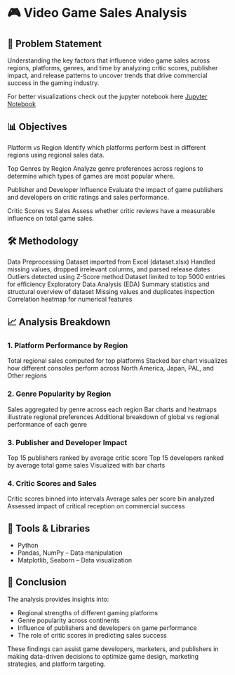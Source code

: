# 🎮 Video Game Sales Analysis

## 📌 Problem Statement

Understanding the key factors that influence video game sales across regions, platforms, genres, and time by analyzing critic scores, publisher impact, and release patterns to uncover trends that drive commercial success in the gaming industry.

For better visualizations check out the jupyter notebook here [Jupyter Notebook](https://github.com/aditya-2k23/python-CA2/blob/main/jupyter-analysis.ipynb) 

## 📊 Objectives

Platform vs Region
Identify which platforms perform best in different regions using regional sales data.

Top Genres by Region
Analyze genre preferences across regions to determine which types of games are most popular where.

Publisher and Developer Influence
Evaluate the impact of game publishers and developers on critic ratings and sales performance.

Critic Scores vs Sales
Assess whether critic reviews have a measurable influence on total game sales.

## 🛠️ Methodology

Data Preprocessing
Dataset imported from Excel (dataset.xlsx)
Handled missing values, dropped irrelevant columns, and parsed release dates
Outliers detected using Z-Score method
Dataset limited to top 5000 entries for efficiency
Exploratory Data Analysis (EDA)
Summary statistics and structural overview of dataset
Missing values and duplicates inspection
Correlation heatmap for numerical features

## 📈 Analysis Breakdown

### 1. Platform Performance by Region
Total regional sales computed for top platforms
Stacked bar chart visualizes how different consoles perform across North America, Japan, PAL, and Other regions

### 2. Genre Popularity by Region
Sales aggregated by genre across each region
Bar charts and heatmaps illustrate regional preferences
Additional breakdown of global vs regional performance of each genre

### 3. Publisher and Developer Impact
Top 15 publishers ranked by average critic score
Top 15 developers ranked by average total game sales
Visualized with bar charts

### 4. Critic Scores and Sales
Critic scores binned into intervals
Average sales per score bin analyzed
Assessed impact of critical reception on commercial success

## 🧪 Tools & Libraries
- Python
- Pandas, NumPy – Data manipulation
- Matplotlib, Seaborn – Data visualization

## 📌 Conclusion
The analysis provides insights into:
- Regional strengths of different gaming platforms
- Genre popularity across continents
- Influence of publishers and developers on game performance
- The role of critic scores in predicting sales success

These findings can assist game developers, marketers, and publishers in making data-driven decisions to optimize game design, marketing strategies, and platform targeting.

